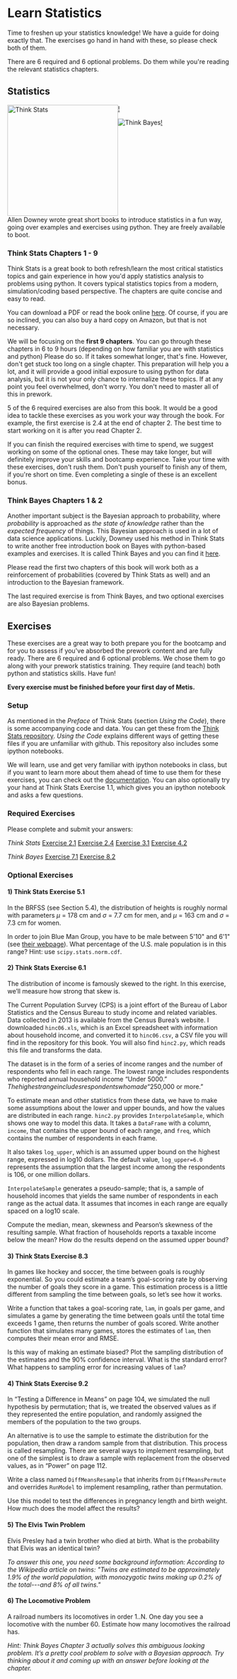# Learn Statistics

Time to freshen up your statistics knowledge! We have a guide for
doing exactly that. The exercises go hand in hand with these, so
please check both of them.

There are 6 required and 6 optional problems. Do them while you're
reading the relevant statistics chapters.


## Statistics

[!<img src="img/think_stats.jpg" title="Think Stats" width="250" style="float: left;" />](http://greenteapress.com/thinkstats2/)

[!<img src="img/think_bayes.png" title="Think Bayes" style="float: left;" />](http://greenteapress.com/thinkbayes/)

<p style="clear: both;">

Allen Downey wrote great short books to introduce statistics in a fun
way, going over examples and exercises using python. They are freely
available to boot.


### Think Stats Chapters 1 - 9

Think Stats is a great book to both refresh/learn the most critical
statistics topics and gain experience in how you'd apply statistics
analysis to problems using python. It covers typical statistics topics
from a modern, simulation/coding based perspective. The chapters are
quite concise and easy to read.

You can download a PDF or read the book online
[here](http://www.greenteapress.com/thinkstats2/). Of course, if you
are so inclined, you can also buy a hard copy on Amazon, but that is
not necessary.

We will be focusing on the **first 9 chapters**. You can go through
these chapters in 6 to 9 hours (depending on how familiar you are with
statistics and python) Please do so. If it takes somewhat longer,
that's fine. However, don't get stuck too long on a single chapter.
This preparation will help you a lot, and it will provide a good
initial exposure to using python for data analysis, but it is not your
only chance to internalize these topics. If at any point you feel
overwhelmed, don't worry. You don't need to master all of this in
prework.

5 of the 6 required exercises are also from this book. It would be a
good idea to tackle these exercises as you work your way through the
book. For example, the first exercise is 2.4 at the end of chapter 2.
The best time to start working on it is after you read Chapter 2.

If you can finish the required exercises with time to spend, we
suggest working on some of the optional ones. These may take longer,
but will definitely improve your skills and bootcamp experience. Take
your time with these exercises, don't rush them. Don't push yourself
to finish any of them, if you're short on time. Even completing a
single of these is an excellent bonus.


### Think Bayes Chapters 1 & 2

Another important subject is the Bayesian approach to probability,
where _probability_ is approached as _the state of knowledge_ rather
than the _expected frequency_ of things. This Bayesian approach is
used in a lot of data science applications. Luckily, Downey used his
method in Think Stats to write another free introduction book on Bayes
with python-based examples and exercises. It is called Think Bayes and
you can find it [here](http://www.greenteapress.com/thinkbayes/).

Please read the first two chapters of this book will work both as a
reinforcement of probabilities (covered by Think Stats as well) and an
introduction to the Bayesian framework.

The last required exercise is from Think Bayes, and two optional
exercises are also Bayesian problems.


## Exercises

These exercises are a great way to both prepare you for the bootcamp
and for you to assess if you've absorbed the prework content and are
fully ready. There are 6 required and 6 optional problems. We chose
them to go along with your prework statistics training. They require
(and teach) both python and statistics skills. Have fun!

**Every exercise must be finished before your first day of Metis.**


### Setup

As mentioned in the *Preface* of Think Stats (section *Using the Code*), there is some accompanying code and data.
You can get these from the [Think Stats repository](https://github.com/AllenDowney/ThinkStats2).
*Using the Code* explains different ways of getting these files if you are unfamiliar with github.
This repository also includes some ipython notebooks.

We will learn, use and get very familiar with ipython notebooks in class,
but if you want to learn more about them ahead of time to use them for these exercises,
you can check out the [documentation](http://ipython.org/ipython-doc/stable/notebook/notebook.html). You can also optionally try your hand at Think Stats Exercise 1.1, which gives you an ipython notebook and asks a few questions.

### Required Exercises

Please complete and submit your answers:

_Think Stats_
[Exercise 2.1](statistics/exercise_2.1.py)
[Exercise 2.4](statistics/exercise_2.4.py)
[Exercise 3.1](statistics/exercise_3.1.py)
[Exercise 4.2](statistics/exercise_4.2.py)

_Think Bayes_
[Exercise 7.1](statistics/exercise_7.1.py)
[Exercise 8.2](statistics/exercise_8.2.py)


### Optional Exercises

#### 1) Think Stats Exercise 5.1

In the BRFSS (see Section 5.4), the distribution of heights is roughly normal with parameters *µ* = 178 cm and *σ* = 7.7 cm for men, and *µ* = 163 cm and *σ* = 7.3 cm for women.

In order to join Blue Man Group, you have to be male between 5'10" and 6'1" (see [their webpage](http://bluemancasting.com)). What percentage of the U.S. male population is in this range? Hint: use `scipy.stats.norm.cdf`.


#### 2) Think Stats Exercise 6.1

The distribution of income is famously skewed to the right. In this exercise, we’ll measure how strong that skew is.

The Current Population Survey (CPS) is a joint effort of the Bureau of Labor Statistics and the Census Bureau to study income and related variables. Data collected in 2013 is available from the Census Burea’s website. I downloaded `hinc06.xls`, which is an Excel spreadsheet with information about household income, and converted it to `hinc06.csv`, a CSV file you will find in the repository for this book. You will also find `hinc2.py`, which reads this file and transforms the data.

The dataset is in the form of a series of income ranges and the number of respondents who fell in each range. The lowest range includes respondents who reported annual household income “Under $5000.” The highest range includes respondents who made “$250,000 or more.”

To estimate mean and other statistics from these data, we have to make some assumptions about the lower and upper bounds, and how the values are distributed in each range. `hinc2.py` provides `InterpolateSample`, which shows one way to model this data. It takes a `DataFrame` with a column, `income`, that contains the upper bound of each range, and `freq`, which contains the number of respondents in each frame.

It also takes `log_upper`, which is an assumed upper bound on the highest range, expressed in log10 dollars. The default value, `log_upper=6.0` represents the assumption that the largest income among the respondents is 106, or one million dollars.

`InterpolateSample` generates a pseudo-sample; that is, a sample of household incomes that yields the same number of respondents in each range as the actual data. It assumes that incomes in each range are equally spaced on a log10 scale.

Compute the median, mean, skewness and Pearson’s skewness of the resulting sample. What fraction of households reports a taxable income below the mean? How do the results depend on the assumed upper bound?

#### 3) Think Stats Exercise 8.3

In games like hockey and soccer, the time between goals is
roughly exponential. So you could estimate a team’s goal-scoring rate by
observing the number of goals they score in a game. This estimation process
is a little different from sampling the time between goals, so let’s see
how it works.

Write a function that takes a goal-scoring rate, `lam`, in goals per game, and
simulates a game by generating the time between goals until the total time
exceeds 1 game, then returns the number of goals scored.
Write another function that simulates many games, stores the estimates of
`lam`, then computes their mean error and RMSE.

Is this way of making an estimate biased? Plot the sampling distribution of
the estimates and the 90% confidence interval. What is the standard error?
What happens to sampling error for increasing values of `lam`?

#### 4) Think Stats Exercise 9.2

In “Testing a Difference in Means” on page 104, we simulated the null hypothesis by permutation; that is, we treated the observed values as if they represented the entire population, and randomly assigned the members of the population to the two groups.

An alternative is to use the sample to estimate the distribution for the population, then draw a random sample from that distribution. This process is called resampling. There are several ways to implement resampling, but one of the simplest is to draw a sample with replacement from the observed values, as in “Power” on page 112.

Write a class named `DiffMeansResample` that inherits from `DiffMeansPermute` and overrides `RunModel` to implement resampling, rather than permutation.

Use this model to test the differences in pregnancy length and birth weight. How much does the model affect the results?


#### 5) The Elvis Twin Problem
Elvis Presley had a twin brother who died at birth.  What is the probability that Elvis was an identical twin?

*To answer this one, you need some background information:
According to the Wikipedia article on twins:  "Twins are estimated to be approximately 1.9% of the world population, with monozygotic twins making up 0.2% of the total---and 8% of all twins."*


#### 6) The Locomotive Problem
A railroad numbers its locomotives in order 1..N. One day you see a locomotive with the number 60. Estimate how many locomotives the railroad has.

*Hint: Think Bayes Chapter 3 actually solves this ambiguous looking problem. It’s a pretty cool problem to solve with a Bayesian approach. Try thinking about it and coming up with an answer before looking at the chapter.*
